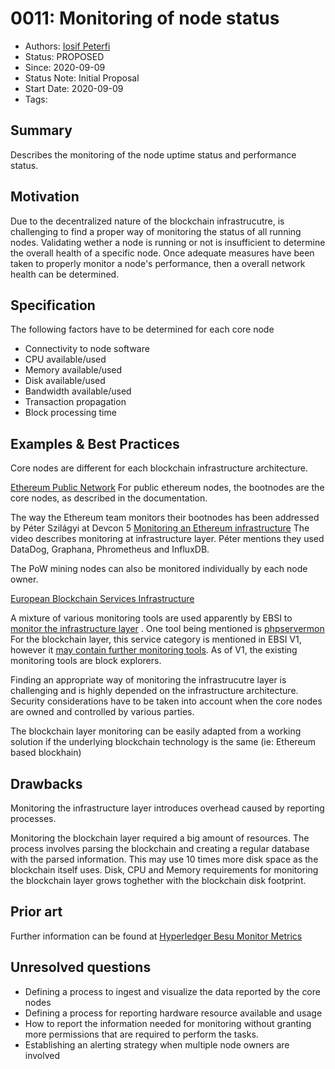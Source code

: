 # 0011: Monitoring of node status
- Authors: [Iosif Peterfi](peterfi@mpdl.mpg.e)
- Status: PROPOSED
- Since: 2020-09-09
- Status Note: Initial Proposal
- Start Date: 2020-09-09 
- Tags: 

## Summary
Describes the monitoring of the node uptime status and performance status.

## Motivation
Due to the decentralized nature of the blockchain infrastrucutre, is challenging to find a proper way of monitoring the status of all running nodes. Validating wether a node is running or not is insufficient to determine the overall health of a specific node. Once adequate measures have been taken to properly monitor a node's performance, then a overall network health can be determined. 

## Specification
The following factors have to be determined for each core node
* Connectivity to node software
* CPU available/used
* Memory available/used
* Disk available/used
* Bandwidth available/used
* Transaction propagation
* Block processing time

## Examples & Best Practices

Core nodes are different for each blockchain infrastructure architecture.

[Ethereum Public Network](https://github.com/ethereum/go-ethereum)
For public ethereum nodes, the bootnodes are the core nodes, as described in the documentation.

The way the Ethereum team monitors their bootnodes has been addressed by Péter Szilágyi at Devcon 5 [Monitoring an Ethereum infrastructure](https://www.youtube.com/watch?v=2I_Cfr-OUp4)
The video describes monitoring at infrastructure layer. Péter mentions they used DataDog, Graphana, Phrometheus and InfluxDB.

The PoW mining nodes can also be monitored individually by each node owner.

[European Blockchain Services Infrastructure](https://ec.europa.eu/cefdigital/wiki/display/CEFDIGITAL/EBSI)

A mixture of various monitoring tools are used apparently by EBSI to [monitor the infrastructure layer](https://ec.europa.eu/cefdigital/wiki/display/CEFDIGITALEBSI/Monitoring+of+the+Infrastructure) . One tool being mentioned is [phpservermon](ttps://github.com/phpservermon/phpservermon)
For the blockchain layer, this service category is mentioned in EBSI V1, however it [may contain further monitoring tools](https://ec.europa.eu/cefdigital/wiki/display/CEFDIGITALEBSI/Blockchain+Monitoring). As of V1, the existing monitoring tools are block explorers.


Finding an appropriate way of monitoring the infrastrucutre layer is challenging and is highly depended on the infrastructure architecture. Security considerations have to be taken into account when the core nodes are owned and controlled by various parties.

The blockchain layer monitoring can be easily adapted from a working solution if the underlying blockchain technology is the same (ie: Ethereum based blockhain)


## Drawbacks
Monitoring the infrastructure layer introduces overhead caused by reporting processes.

Monitoring the blockchain layer required a big amount of resources. The process involves parsing the blockchain and creating a regular database with the parsed information. This may use 10 times more disk space as the blockchain itself uses. Disk, CPU and Memory requirements for monitoring the blockchain layer grows toghether with the blockchain disk footprint.

## Prior art
Further information can be found at [Hyperledger Besu Monitor Metrics](https://besu.hyperledger.org/en/stable/HowTo/Monitor/Metrics/)

## Unresolved questions
* Defining a process to ingest and visualize the data reported by the core nodes 
* Defining a process for reporting hardware resource available and usage
* How to report the information needed for monitoring without granting more permissions that are required to perform the tasks.
* Establishing an alerting strategy when multiple node owners are involved